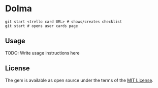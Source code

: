 # Dolma

```
git start <trello card URL> # shows/creates checklist
git start # opens user cards page
```
## Usage

TODO: Write usage instructions here

## License

The gem is available as open source under the terms of the [MIT License](http://opensource.org/licenses/MIT).
